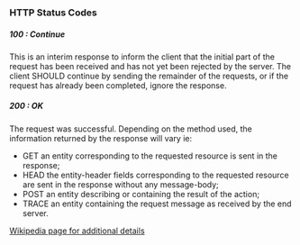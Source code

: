 ### HTTP Status Codes

##### 100 : Continue

This is an interim response to inform the client that the initial part of the request has been received and has not yet been rejected by the server. The client SHOULD continue by sending the remainder of the requests, or if the request has already been completed, ignore the response. 

##### 200 : OK

The request was successful. Depending on the method used, the information returned by the response will vary ie: 
* GET an entity corresponding to the requested resource is sent in the response;
* HEAD the entity-header fields corresponding to the requested resource are sent in the response without any message-body;
* POST an entity describing or containing the result of the action;
* TRACE an entity containing the request message as received by the end server.



[Wikipedia page for additional details](https://en.wikipedia.org/wiki/List_of_HTTP_status_codes)
